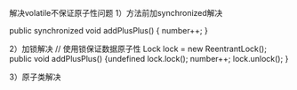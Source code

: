 解决volatile不保证原子性问题
1）方法前加synchronized解决

public synchronized void  addPlusPlus() {
  number++;
}

2）加锁解决
// 使用锁保证数据原子性
Lock lock = new ReentrantLock();
public void addPlusPlus() {undefined
   lock.lock();
   number++;
   lock.unlock();
}

3）原子类解决
